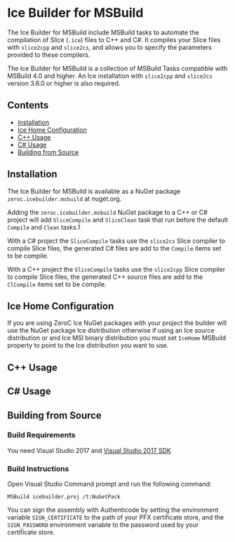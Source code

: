 # Ice Builder for MSBuild

The Ice Builder for MSBuild include MSBuild tasks to automate the compilation of
Slice (`.ice`) files to C++ and C#. It compiles your Slice files with `slice2cpp`
and `slice2cs`, and allows you to specify the parameters provided to these
compilers.

The Ice Builder for MSBuild is a collection of MSBuild Tasks compatible with
MSBuild 4.0 and higher. An Ice installation with `slice2cpp` and `slice2cs`
version 3.6.0 or higher is also required.

## Contents
- [Installation](#installation)
- [Ice Home Configuration](#ice-home-configuration)
- [C++ Usage](#c-usage)
- [C# Usage](#c-usage-1)
- [Building from Source](#building-from-source)

## Installation

The Ice Builder for MSBuild is available as a NuGet package `zeroc.icebuilder.msbuild`
at nuget.org.

Adding the `zeroc.icebuilder.msbuild` NuGet package to a C++ or C# project will add
`SliceCompile` and `SliceClean` task that run before the default `Compile` and `Clean`
tasks.1

With a C# project the `SliceCompile` tasks use the `slice2cs` Slice compiler to compile
Slice files, the generated C# files are add to the `Compile` items set to be compile.

With a C++ project the `SliceCompile` tasks use the `slice2cpp` Slice compiler to compile
Slice files, the generated C++ source files are add to the `ClCompile` items set to be
compile.

## Ice Home Configuration

If you are using ZeroC Ice NuGet packages with your project the builder will use the NuGet
package Ice distribution otherwise if using an Ice source distribution or and Ice MSI binary
distribution you must set `IceHome` MSBuild property to point to the Ice distribution you want
to use.

## C++ Usage

## C# Usage

## Building from Source

### Build Requirements

You need Visual Studio 2017 and [Visual Studio 2017 SDK](https://docs.microsoft.com/en-us/visualstudio/extensibility/installing-the-visual-studio-sdk)

### Build Instructions

Open Visual Studio Command prompt and run the following command:

```
MSBuild icebuilder.proj /t:NuGetPack
```

You can sign the assembly with Authenticode by setting the environment variable `SIGN_CERTIFICATE` to
the path of your PFX certificate store, and the `SIGN_PASSWORD` environment variable to the password
used by your certificate store.

